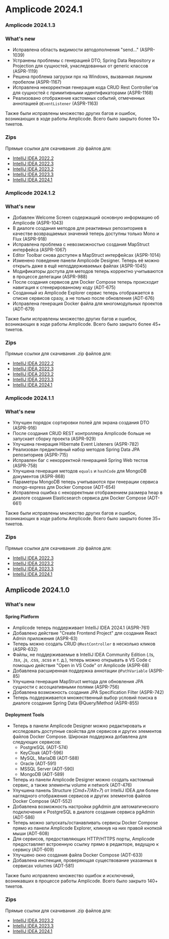 # Amplicode 2024.1

### Amplicode 2024.1.3

### What's new

* Исправлена область видимости автодополнения "send..." (ASPR-1039)
* Устранены проблемы с генерацией DTO, Spring Data Repository и Projection для сущностей, унаследованных от generic классов (ASPR-1119)
* Решена проблема загрузки npx на Windows, вызванная лишним пробелом (ASPR-1167)
* Исправлена некорректная генерация кода CRUD Rest Controller'ов для сущностей с примитивными идентификаторами (ASPR-1168)
* Реализовано отображение кастомных событий, отмеченных аннотацией `@EventListener` (ASPR-1163)

Также были исправлены множество других багов и ошибок, возникающих в ходе работы Amplicode. Всего было закрыто более 10+ тикетов.

### Zips

Прямые ссылки для скачивания .zip файлов для:
* [IntelliJ IDEA 2022.2](https://amplicode.ru/Amplicode/amplicode-2024.1.3-222-EAP.zip)
* [IntelliJ IDEA 2022.3](https://amplicode.ru/Amplicode/amplicode-2024.1.3-223-EAP.zip)
* [IntelliJ IDEA 2023.2](https://amplicode.ru/Amplicode/amplicode-2024.1.3-232-EAP.zip)
* [IntelliJ IDEA 2023.3](https://amplicode.ru/Amplicode/amplicode-2024.1.3-233-EAP.zip)
* [IntelliJ IDEA 2024.1](https://amplicode.ru/Amplicode/amplicode-2024.1.3-241-EAP.zip)

### Amplicode 2024.1.2

### What's new

* Добавлен Welcome Screen содержащий основную информацию об Amplicode (ASPR-1043)
* В диалоге создания методов для реактивных репозиториев в качестве возвращаемых значений теперь доступны только Mono и Flux (ASPR-918)
* Исправлена проблема с невозможностью создания MapStruct интерфейса (ASPR-1067)
* Editor Toolbar снова доступен в MapStruct интерфейсах (ASPR-1014)
* Изменено поведение панели Amplicode Designer. Теперь её можно открыть даже в ещё неподдерживаемых файлах (ASPR-1045)
* Модификаторы доступа для методов теперь корректно учитываются в процессе делегации (ASPR-988)
* После создания сервисов для Docker Compose теперь происходит навигация к сгенерированному коду (ADT-675)
* Созданный из Amplicode Explorer сервис теперь отображается в списке сервисов сразу, а не только после обновления (ADT-676)
* Исправлена генерация Docker файла для многомодульных проектов (ADT-679)

Также были исправлены множество других багов и ошибок, возникающих в ходе работы Amplicode. Всего было закрыто более 45+ тикетов.

### Zips

Прямые ссылки для скачивания .zip файлов для:
* [IntelliJ IDEA 2022.2](https://amplicode.ru/Amplicode/amplicode-2024.1.2-222-EAP.zip)
* [IntelliJ IDEA 2022.3](https://amplicode.ru/Amplicode/amplicode-2024.1.2-223-EAP.zip)
* [IntelliJ IDEA 2023.2](https://amplicode.ru/Amplicode/amplicode-2024.1.2-232-EAP.zip)
* [IntelliJ IDEA 2023.3](https://amplicode.ru/Amplicode/amplicode-2024.1.2-233-EAP.zip)
* [IntelliJ IDEA 2024.1](https://amplicode.ru/Amplicode/amplicode-2024.1.2-241-EAP.zip)

### Amplicode 2024.1.1

### What's new

* Улучшен порядок сортировки полей для экрана создания DTO (ASPR-916)
* После создания CRUD REST контроллера Amplicode больше не запускает сборку проекта (ASPR-929)
* Улучшена генерация Hibernate Event Listeners (ASPR-782)
* Реализован предиктивный набор методов Spring Data JPA репозиториев (ASPR-715)
* Исправлен баг с некорректной генерацией Spring Web тестов (ASPR-758)
* Улучшена генерация методов `equals` и `hashCode` для MongoDB документов (ASPR-868)
* Параметры MongoDB теперь учитываются при генерации сервиса mongo-express для Docker Compose (ADT-654)
* Исправлена ошибка с некорректным отображением размера heap в диалоге создания Elasticsearch сервиса для Docker Compose (ADT-661)

Также были исправлены множество других багов и ошибок, возникающих в ходе работы Amplicode. Всего было закрыто более 35+ тикетов.

### Zips

Прямые ссылки для скачивания .zip файлов для:
* [IntelliJ IDEA 2022.3](https://amplicode.ru/Amplicode/amplicode-2024.1.1-223-EAP.zip)
* [IntelliJ IDEA 2023.2](https://amplicode.ru/Amplicode/amplicode-2024.1.1-232-EAP.zip)
* [IntelliJ IDEA 2023.3](https://amplicode.ru/Amplicode/amplicode-2024.1.1-233-EAP.zip)
* [IntelliJ IDEA 2024.1](https://amplicode.ru/Amplicode/amplicode-2024.1.1-241-EAP.zip)

## Amplicode 2024.1.0

### What's new

#### Spring Platform

* Amplicode теперь поддерживает IntelliJ IDEA 2024.1 (ASPR-761)
* Добавлено действие "Create Frontend Project" для создания React Admin приложения (ASPR-63)
* Теперь можно создать CRUD `@RestController` в несколько кликов (ASPR-632)
* Файлы, не поддерживаемые в IntelliJ IDEA Community Edition (.ts, .tsx, .js, .css, .scss и т. д.), теперь можно открывать в VS Code с помощью действия "Open in VS Code" от Amplicode (ASPR-68)
* Добавлена расширенная поддержка аннотации `@PathVariable` (ASPR-85)
* Улучшена генерация MapStruct метода для обновления JPA сущности с ассоциативными полями (ASPR-756)
* Добавлена возможность создания JPA Specification Filter (ASPR-742)
* Теперь поддерживается множественный выбор условий поиска в диалоге создания Spring Data @Query/Method (ASPR-855)

#### Deployment Tools

* Теперь в панели Amplicode Designer можно редактировать и исследовать доступные свойства для сервисов и других элементов файлов Docker Compose. Широкая поддержка добавлена для следующих сервисов:
    * PostgreSQL (ADT-574)
    * KeyCloak (ADT-596)
    * MySQL, MariaDB (ADT-588)
    * Oracle (ADT-591)
    * MSSQL Server (ADT-590)
    * MongoDB (ADT-589)
* Теперь из панели Amplicode Designer можно создать кастомный сервис, а также элементы volume и network (ADT-476)
* Улучшена панель Structure (_Cmd+7/Alt+7_) от IntelliJ IDEA для более наглядного отображения сервисов и других элементов файлов Docker Compose (ADT-552)
* Добавлена возможность настройки pgAdmin для автоматического подключения к PostgreSQL в диалоге создания сервиса pgAdmin (ADT-586)
* Теперь можно запускать/останавливать сервисы Docker Compose прямо из панели Amplicode Explorer, кликнув на них правой кнопкой мыши (ADT-608)
* Для сервисов, предоставляющих HTTP/HTTPS порты, Amplicode предоставляет встроенную ссылку прямо в редакторе, ведущую к сервису (ADT-609)
* Улучшено окно создания файла Docker Compose (ADT-633)
* Добавлена инспекция, проверяющая существование указанных в сервисах volumes (ADT-581)

Также было исправлено множество ошибок и исключений, возникавших в процессе работы Amplicode. Всего было закрыто 140+ тикетов.

### Zips

Прямые ссылки для скачивания .zip файлов для:
* [IntelliJ IDEA 2023.2](https://amplicode.ru/Amplicode/amplicode-2024.1.0-232-EAP.zip)
* [IntelliJ IDEA 2023.3](https://amplicode.ru/Amplicode/amplicode-2024.1.0-233-EAP.zip)
* [IntelliJ IDEA 2024.1](https://amplicode.ru/Amplicode/amplicode-2024.1.0-241-EAP.zip)
